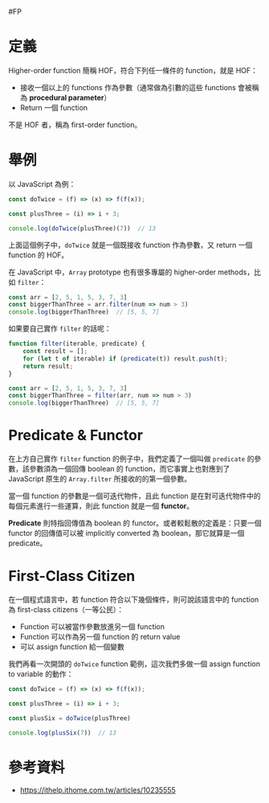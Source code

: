 #FP  

# 定義

Higher-order function 簡稱 HOF，符合下列任一條件的 function，就是 HOF：

- 接收一個以上的 functions 作為參數（通常做為引數的這些 functions 會被稱為 **procedural parameter**）
- Return 一個 function

不是 HOF 者，稱為 first-order function。

# 舉例

以 JavaScript 為例：

```JavaScript
const doTwice = (f) => (x) => f(f(x));

const plusThree = (i) => i + 3;

console.log(doTwice(plusThree)(7))  // 13
```

上面這個例子中，`doTwice` 就是一個既接收 function 作為參數，又 return 一個 function 的 HOF。

在 JavaScript 中，`Array` prototype 也有很多專屬的 higher-order methods，比如 `filter`：

```JavaScript
const arr = [2, 5, 1, 5, 3, 7, 3]
const biggerThanThree = arr.filter(num => num > 3)
console.log(biggerThanThree)  // [5, 5, 7]
```

如果要自己實作 `filter` 的話呢：

```JavaScript
function filter(iterable, predicate) {
    const result = [];
    for (let t of iterable) if (predicate(t)) result.push(t);
    return result;
}

const arr = [2, 5, 1, 5, 3, 7, 3]
const biggerThanThree = filter(arr, num => num > 3)
console.log(biggerThanThree)  // [5, 5, 7]
```

# Predicate & Functor

在上方自己實作 `filter` function 的例子中，我們定義了一個叫做 `predicate` 的參數，該參數須為一個回傳 boolean 的 function，而它事實上也對應到了 JavaScript 原生的 `Array.filter` 所接收的的第一個參數。

當一個 function 的參數是一個可迭代物件，且此 function 是在對可迭代物件中的每個元素進行一些運算，則此 function 就是一個 **functor**。

**Predicate** 則特指回傳值為 boolean 的 functor。或者較鬆散的定義是：只要一個 functor 的回傳值可以被 implicitly converted 為 boolean，那它就算是一個 predicate。

# First-Class Citizen

在一個程式語言中，若 function 符合以下幾個條件，則可說該語言中的 function 為 first-class citizens（一等公民）：

- Function 可以被當作參數放進另一個 function
- Function 可以作為另一個 function 的 return value
- 可以 assign function 給一個變數

我們再看一次開頭的 `doTwice` function 範例，這次我們多做一個 assign function to variable 的動作：

```JavaScript
const doTwice = (f) => (x) => f(f(x));

const plusThree = (i) => i + 3;

const plusSix = doTwice(plusThree)

console.log(plusSix(7))  // 13
```

# 參考資料

- <https://ithelp.ithome.com.tw/articles/10235555>
